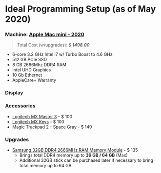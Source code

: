 # Ideal Programming Setup (as of May 2020)

### Machine: [Apple Mac mini - 2020](https://www.apple.com/mac-mini/specs/)
> Total Cost (w/upgrades): *__$ 1498.00__*
- 6-core 3.2 GHz Intel i7 w/ Turbo Boost to 4.6 GHz
- 512 GB PCIe SSD
- 8 GB 2666Mhz DDR4 RAM
- Intel UHD Graphics
- 10 Gb Ethernet
- AppleCare+ Warranty

### Display


### Accessories

- [Logitech MX Master 3]() - $ 100
- [Logitech MX Keys]() - $ 100
- [Magic Trackpad 2 - Space Gray]() - $ 149

### Upgrades

* [Samsung 32GB DDR4 2666MHz RAM Memory Module]() - $ 135
	- Brings total DDR4 memory up to **36 GB / 64 GB** (Max)
	- Additional 32GB stick can be purchased later if necessary to bring total memory up to 64 GB



